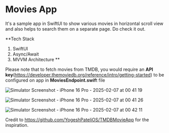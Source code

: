 # Movies App
It's a sample app in SwiftUI to show various movies in horizontal scroll view and also helps to search them on a separate page. Do check it out.

**Tech Stack  
1. SwiftUI 
2. Async/Await
3. MVVM Architecture **

Please note that to fetch movies from TMDB, you would require an **API key**(https://developer.themoviedb.org/reference/intro/getting-started) to be configured on app in **MoviesEndpoint.swif**t file

![Simulator Screenshot - iPhone 16 Pro - 2025-02-07 at 00 41 19](https://github.com/user-attachments/assets/80901bd0-2fe9-4169-94c8-025b731f19fb)

![Simulator Screenshot - iPhone 16 Pro - 2025-02-07 at 00 41 26](https://github.com/user-attachments/assets/96e90460-565a-45ef-ad33-b9bb15b798d6)

![Simulator Screenshot - iPhone 16 Pro - 2025-02-07 at 00 42 11](https://github.com/user-attachments/assets/15a67167-1682-4a4b-b5a0-53a7174e2441)

Credit to https://github.com/YogeshPateliOS/TMDBMovieApp for the inspiration.  

